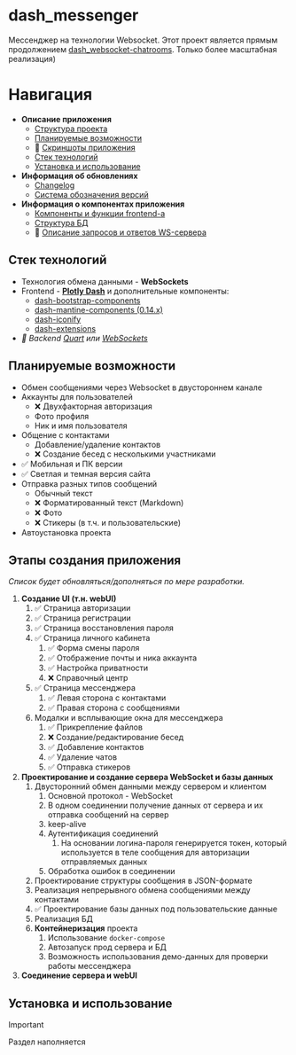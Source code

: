 # dash_messenger
Мессенджер на технологии Websocket.
Этот проект является прямым продолжением [dash_websocket-chatrooms](https://github.com/MichaelODeli/dash_websocket-chatrooms). Только более масштабная реализация)

# Навигация
- **Описание приложения**
    - [Cтруктура проекта](#этапы-создания-приложения)
    - [Планируемые возможности](#планируемые-возможности)
    - 🔄️ [Скриншоты приложения](SCREENSHOTS.md)
    - [Стек технологий](#стек-технологий)
    - [Установка и использование](#установка-и-использование)
- **Информация об обновлениях**
    - [Changelog](CHANGELOG.md)
    - [Система обозначения версий](VERSIONS.md)
- **Информация о компонентах приложения**
    - [Компоненты и функции frontend-а](COMPONENTS.md)
    - [Структура БД](./server/db/DB.md)
    - 🔄️ [Описание запросов и ответов WS-сервера](./server/ws_server/WS_SERVER_REFERENCE.md)

## Стек технологий
- Технология обмена данными - **WebSockets**
- Frontend - [**Plotly Dash**](https://dash.plotly.com/) и дополнительные компоненты:
    - [dash-bootstrap-components](https://dash-bootstrap-components.opensource.faculty.ai/)
    - [dash-mantine-components (0.14.x)](https://www.dash-mantine-components.com/)
    - [dash-iconify](https://www.dash-mantine-components.com/dash-iconify)
    - [dash-extensions](https://www.dash-extensions.com/)
- *🔄️ Backend [Quart](https://quart.palletsprojects.com/) или [WebSockets](websockets.readthedocs.io)*

## Планируемые возможности
- Обмен сообщениями через Websocket в двустороннем канале
- Аккаунты для пользователей
    - ❌ Двухфакторная авторизация
    - Фото профиля
    - Ник и имя пользователя
- Общение с контактами
    - Добавление/удаление контактов
    - ❌ Создание бесед с несколькими участниками
- ✅ Мобильная и ПК версии
- ✅ Светлая и темная версия сайта
- Отправка разных типов сообщений
    - Обычный текст
    - ❌ Форматированный текст (Markdown)
    - ❌ Фото
    - ❌ Стикеры (в т.ч. и пользовательские)
- Автоустановка проекта

## Этапы создания приложения
*Список будет обновляться/дополняться по мере разработки.*
1. **Создание UI (т.н. webUI)**
    1. ✅ Страница авторизации
    1. ✅ Страница регистрации
    1. ✅ Страница восстановления пароля
    1. ✅ Страница личного кабинета
        1. ✅ Форма смены пароля
        1. ✅ Отображение почты и ника аккаунта
        1. ✅ Настройка приватности
        1. ❌ Справочный центр
    1. ✅ Страница мессенджера
        1. ✅ Левая сторона с контактами
        1. ✅ Правая сторона с сообщениями
    1. Модалки и всплывающие окна для мессенджера
        1. ✅ Прикрепление файлов
        1. ❌ Создание/редактирование бесед
        1. ✅ Добавление контактов
        1. ✅ Удаление чатов
        1. ✅ Отправка стикеров
1. **Проектирование и создание сервера WebSocket и базы данных**
    1. Двусторонний обмен данными между сервером и клиентом 
        1. Основной протокол - WebSocket
        1. В одном соединении получение данных от сервера и их отправка сообщений на сервер
        1. keep-alive
        1. Аутентификация соединений
            1. На основании логина-пароля генерируется токен, который используется в теле сообщения для авторизации отправляемых данных
        1. Обработка ошибок в соединении
    1. Проектирование структуры сообщения в JSON-формате
    1. Реализация непрерывного обмена сообщениями между контактами
    1. ✅ Проектирование базы данных под пользовательские данные
    1. Реализация БД
    1. **Контейнеризация** проекта
        1. Использование `docker-compose`
        1. Автозапуск прод сервера и БД
        1. Возможность использования демо-данных для проверки работы мессенджера
1. **Соединение сервера и webUI**

## Установка и использование
> [!IMPORTANT]
> Раздел наполняется